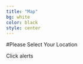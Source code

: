 ```yaml
---
title: "Map"
bg: white
color: black
style: center
---
```


#Please Select Your Location

<div id="alert">
	Click alerts
</div>
<div id="usmap" style="width: 930px; height: 630px;">

